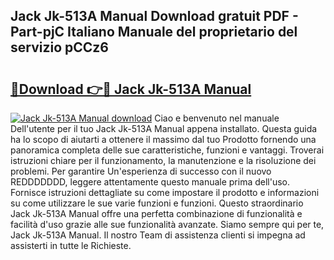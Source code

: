 ## Jack Jk-513A Manual Download gratuit PDF - Part-pjC Italiano Manuale del proprietario del servizio pCCz6

# <h2><a href="http://df93np.blite.top/?on=Jack+Jk-513A+Manual">🔗Download 👉🔴 Jack Jk-513A Manual</a></h2>

[![Jack Jk-513A Manual download](https://i.imgur.com/lujVjoI.png)](http://df93np.blite.top/?on=Jack+Jk-513A+Manual)
Ciao e benvenuto nel manuale Dell'utente per il tuo Jack Jk-513A Manual appena installato. Questa guida ha lo scopo di aiutarti a ottenere il massimo dal tuo Prodotto fornendo una panoramica completa delle sue caratteristiche, funzioni e vantaggi. Troverai istruzioni chiare per il funzionamento, la manutenzione e la risoluzione dei problemi. Per garantire Un'esperienza di successo con il nuovo REDDDDDDD, leggere attentamente questo manuale prima dell'uso. Fornisce istruzioni dettagliate su come impostare il prodotto e informazioni su come utilizzare le sue varie funzioni e funzioni. Questo straordinario Jack Jk-513A Manual offre una perfetta combinazione di funzionalità e facilità d'uso grazie alle sue funzionalità avanzate. Siamo sempre qui per te, Jack Jk-513A Manual. Il nostro Team di assistenza clienti si impegna ad assisterti in tutte le Richieste.
